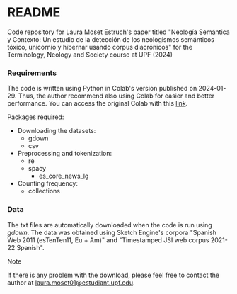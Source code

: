# README

Code repository for Laura Moset Estruch's paper titled "Neología Semántica y Contexto: Un estudio de la detección de los neologismos semánticos tóxico, unicornio y hibernar usando corpus diacrónicos" for the Terminology, Neology and Society course at UPF (2024)

### Requirements

The code is written using Python in Colab's version published on 2024-01-29. Thus, the author recommend also using Colab for easier and better performance.
You can access the original Colab with this [link](https://colab.research.google.com/drive/1xgduDZjQ_HIF9fz_xCfnNqvxyjH7TEw-?usp=sharing).

Packages required:
* Downloading the datasets:
   * gdown
   * csv
* Preprocessing and tokenization:
   * re
   * spacy
      * es_core_news_lg
* Counting frequency:
   * collections

### Data
The txt files are automatically downloaded when the code is run using _gdown_. The data was obtained using Sketch Engine's corpora "Spanish Web 2011 (esTenTen11, Eu + Am)" and "Timestamped JSI web corpus 2021-22 Spanish".
>[!NOTE]
>If there is any problem with the download, please feel free to contact the author at laura.moset01@estudiant.upf.edu.

